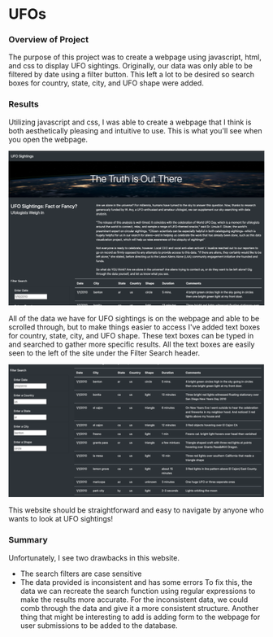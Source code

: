 # UFOs
### Overview of Project
The purpose of this project was to create a webpage using javascript, html, and css to display UFO sightings. Originally, our data was only able to be filtered by date using a filter button. This left a lot to be desired so search boxes for country, state, city, and UFO shape were added.
### Results
Utilizing javascript and css, I was able to create a webpage that I think is both aesthetically pleasing and intuitive to use. This is what you'll see when you open the webpage.

![webpage](https://github.com/JTGonzaga/UFOs/blob/main/site_1.png)

All of the data we have for UFO sightings is on the webpage and able to be scrolled through, but to make things easier to access I've added text boxes for country, state, city, and UFO shape. These text boxes can be typed in and searched to gather more specific results. All the text boxes are easily seen to the left of the site under the Filter Search header. 

![search](https://github.com/JTGonzaga/UFOs/blob/main/filters_1.png)

This website should be straightforward and easy to navigate by anyone who wants to look at UFO sightings!
### Summary
Unfortunately, I see two drawbacks in this website.
* The search filters are case sensitive
* The data provided is inconsistent and has some errors
To fix this, the data we can recreate the search function using regular expressions to make the results more accurate. For the inconsistent data, we could comb through the data and give it a more consistent structure. Another thing that might be interesting to add is adding form to the webpage for user submissions to be added to the database. 
